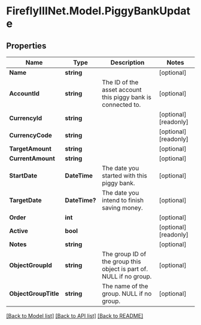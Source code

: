 # FireflyIIINet.Model.PiggyBankUpdate

## Properties

Name | Type | Description | Notes
------------ | ------------- | ------------- | -------------
**Name** | **string** |  | [optional] 
**AccountId** | **string** | The ID of the asset account this piggy bank is connected to. | [optional] 
**CurrencyId** | **string** |  | [optional] [readonly] 
**CurrencyCode** | **string** |  | [optional] [readonly] 
**TargetAmount** | **string** |  | [optional] 
**CurrentAmount** | **string** |  | [optional] 
**StartDate** | **DateTime** | The date you started with this piggy bank. | [optional] 
**TargetDate** | **DateTime?** | The date you intend to finish saving money. | [optional] 
**Order** | **int** |  | [optional] 
**Active** | **bool** |  | [optional] [readonly] 
**Notes** | **string** |  | [optional] 
**ObjectGroupId** | **string** | The group ID of the group this object is part of. NULL if no group. | [optional] 
**ObjectGroupTitle** | **string** | The name of the group. NULL if no group. | [optional] 

[[Back to Model list]](../README.md#documentation-for-models) [[Back to API list]](../README.md#documentation-for-api-endpoints) [[Back to README]](../README.md)


